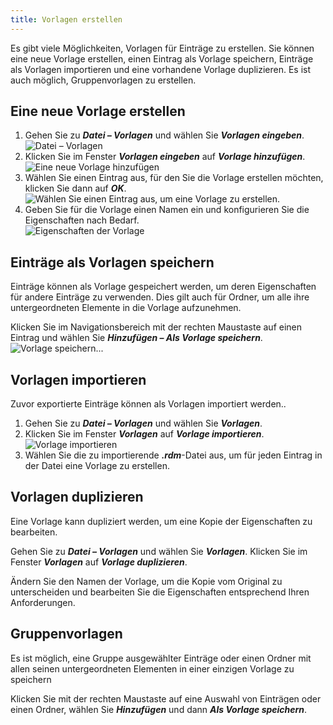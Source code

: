 ```yaml
---
title: Vorlagen erstellen
---
```

Es gibt viele Möglichkeiten, Vorlagen für Einträge zu erstellen. Sie können eine neue Vorlage erstellen, einen Eintrag als Vorlage speichern, Einträge als Vorlagen importieren und eine vorhandene Vorlage duplizieren. Es ist auch möglich, Gruppenvorlagen zu erstellen.  

## Eine neue Vorlage erstellen 

1. Gehen Sie zu ***Datei – Vorlagen*** und wählen Sie ***Vorlagen eingeben***.  
![Datei – Vorlagen](https://webdevolutions.azureedge.net/docs/de/rdm/windows/clip3405.png) 
1. Klicken Sie im Fenster ***Vorlagen eingeben*** auf ***Vorlage hinzufügen***.  
![Eine neue Vorlage hinzufügen](https://webdevolutions.azureedge.net/docs/de/rdm/windows/clip3406.png) 
1. Wählen Sie einen Eintrag aus, für den Sie die Vorlage erstellen möchten, klicken Sie dann auf ***OK***.  
![Wählen Sie einen Eintrag aus, um eine Vorlage zu erstellen.](https://webdevolutions.azureedge.net/docs/de/rdm/windows/clip3408.png) 
1. Geben Sie für die Vorlage einen Namen ein und konfigurieren Sie die Eigenschaften nach Bedarf.  
![Eigenschaften der Vorlage](https://webdevolutions.azureedge.net/docs/de/rdm/windows/clip3409.png) 

## Einträge als Vorlagen speichern 

Einträge können als Vorlage gespeichert werden, um deren Eigenschaften für andere Einträge zu verwenden. Dies gilt auch für Ordner, um alle ihre untergeordneten Elemente in die Vorlage aufzunehmen.  

Klicken Sie im Navigationsbereich mit der rechten Maustaste auf einen Eintrag und wählen Sie ***Hinzufügen – Als Vorlage speichern***.  
![Vorlage speichern...](https://webdevolutions.azureedge.net/docs/de/rdm/windows/clip3410.png) 

## Vorlagen importieren 

Zuvor exportierte Einträge können als Vorlagen importiert werden..  

1. Gehen Sie zu ***Datei – Vorlagen*** und wählen Sie ***Vorlagen***. 
1. Klicken Sie im Fenster ***Vorlagen*** auf ***Vorlage importieren***.  
![Vorlage importieren](https://webdevolutions.azureedge.net/docs/de/rdm/windows/clip3411.png) 
1. Wählen Sie die zu importierende ***.rdm***-Datei aus, um für jeden Eintrag in der Datei eine Vorlage zu erstellen. 

## Vorlagen duplizieren 

Eine Vorlage kann dupliziert werden, um eine Kopie der Eigenschaften zu bearbeiten.  

Gehen Sie zu ***Datei – Vorlagen*** und wählen Sie ***Vorlagen***. Klicken Sie im Fenster ***Vorlagen*** auf ***Vorlage duplizieren***.  

Ändern Sie den Namen der Vorlage, um die Kopie vom Original zu unterscheiden und bearbeiten Sie die Eigenschaften entsprechend Ihren Anforderungen. 

## Gruppenvorlagen 

Es ist möglich, eine Gruppe ausgewählter Einträge oder einen Ordner mit allen seinen untergeordneten Elementen in einer einzigen Vorlage zu speichern  

Klicken Sie mit der rechten Maustaste auf eine Auswahl von Einträgen oder einen Ordner, wählen Sie ***Hinzufügen*** und dann ***Als Vorlage speichern***. 

